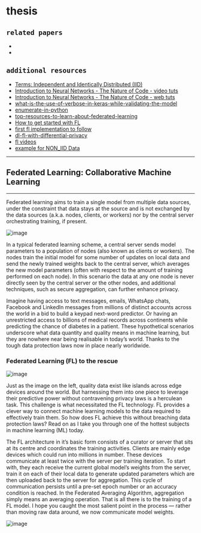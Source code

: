 # thesis

## ```related papers```
-
-

## ```additional resources```
- [Terms: Independent and Identically Distributed (IID)](https://www.youtube.com/watch?v=EGKbPww2_rc)
- [Introduction to Neural Networks - The Nature of Code - video tuts](https://www.youtube.com/watch?v=XJ7HLz9VYz0&list=PLRqwX-V7Uu6aCibgK1PTWWu9by6XFdCfh)
- [Introduction to Neural Networks - The Nature of Code - web tuts](https://natureofcode.com/book/chapter-10-neural-networks/)
- [what-is-the-use-of-verbose-in-keras-while-validating-the-model](https://stackoverflow.com/questions/47902295/what-is-the-use-of-verbose-in-keras-while-validating-the-model)
- [enumerate-in-python](https://www.geeksforgeeks.org/enumerate-in-python/)
- [top-resources-to-learn-about-federated-learning](https://analyticsindiamag.com/top-resources-to-learn-about-federated-learning/)
- [How to get started with FL](https://becominghuman.ai/federated-learning-collaborative-machine-learning-with-a-tutorial-on-how-to-get-started-2e7d286a204e)
- [first fl implementation to follow](https://towardsdatascience.com/federated-learning-a-step-by-step-implementation-in-tensorflow-aac568283399)
- [dl-fl-with-differential-privacy](https://xzhu0027.gitbook.io/blog/machine-learning/untitled/dl-fl-with-differential-privacy)
- [fl videos](https://www.youtube.com/watch?v=2GCIjkqiorw&t=102s)
- [example for NON_IID Data](https://stackoverflow.com/questions/13058379/example-for-non-iid-data#:~:text=Literally%2C%20non%20iid%20should%20be,be%20decided%20by%20each%20other.)

---
## Federated Learning: Collaborative Machine Learning
---

Federated learning aims to train a single model from multiple data sources, under the constraint that data stays at the source and is not exchanged by the data sources (a.k.a. nodes, clients, or workers) nor by the central server orchestrating training, if present.

![image](https://user-images.githubusercontent.com/59027621/180593187-3ab0ef9f-39f8-40fd-a810-282c20418873.png)

In a typical federated learning scheme, a central server sends model parameters to a population of nodes (also known as clients or workers). The nodes train the initial model for some number of updates on local data and send the newly trained weights back to the central server, which averages the new model parameters (often with respect to the amount of training performed on each node). In this scenario the data at any one node is never directly seen by the central server or the other nodes, and additional techniques, such as secure aggregation, can further enhance privacy.

Imagine having access to text messages, emails, WhatsApp chats, Facebook and LinkedIn messages from millions of distinct accounts across the world in a bid to build a keypad next-word predictor. Or having an unrestricted access to billions of medical records across continents while predicting the chance of diabetes in a patient. These hypothetical scenarios underscore what data quantity and quality means in machine learning, but they are nowhere near being realisable in today’s world. Thanks to the tough data protection laws now in place nearly worldwide.

### Federated Learning (FL) to the rescue

![image](https://user-images.githubusercontent.com/59027621/180593638-9063af30-4204-4934-9196-2b1e3e4d102a.png)

Just as the image on the left, quality data exist like islands across edge devices around the world. But harnessing them into one piece to leverage their predictive power without contravening privacy laws is a herculean task. This challenge is what necessitated the FL technology. FL provides a clever way to connect machine learning models to the data required to effectively train them. So how does FL achieve this without breaching data protection laws? Read on as I take you through one of the hottest subjects in machine learning (ML) today.

The FL architecture in it’s basic form consists of a curator or server that sits at its centre and coordinates the training activities. Clients are mainly edge devices which could run into millions in number. These devices communicate at least twice with the server per training iteration. To start with, they each receive the current global model’s weights from the server, train it on each of their local data to generate updated parameters which are then uploaded back to the server for aggregation. This cycle of communication persists until a pre-set epoch number or an accuracy condition is reached. In the Federated Averaging Algorithm, aggregation simply means an averaging operation. That is all there is to the training of a FL model. I hope you caught the most salient point in the process — rather than moving raw data around, we now communicate model weights.

![image](https://user-images.githubusercontent.com/59027621/180596216-ce9c8290-46e9-4a8c-a708-a3d7b9b14287.png)
